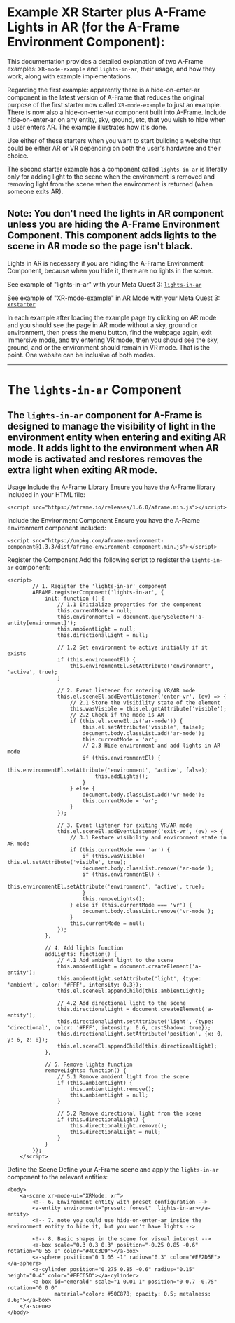 # Example XR Starter plus A-Frame Lights in AR (for the A-Frame Environment Component):

This documentation provides a detailed explanation of two A-Frame examples: `XR-mode-example` and `lights-in-ar`, their usage, and how they work, along with example implementations.

Regarding the first example: apparently there is a hide-on-enter-ar component in the latest version of A-Frame that reduces the original purpose of the first starter now called `XR-mode-example` to just an example. There is now also a hide-on-enter-vr component built into A-Frame. Include hide-on-enter-ar on any entity, sky, ground, etc, that you wish to hide when a user enters AR. The example illustrates how it's done.

Use either of these starters when you want to start building a website that could be either AR or VR depending on both the user's hardware and their choice.

The second starter example has a component called `lights-in-ar` is literally only for adding light to the scene when the environment is removed and removing light from the scene when the environment is returned (when someone exits AR).

## Note: You don't need the lights in AR component unless you are hiding the A-Frame Environment Component. This component adds lights to the scene in AR mode so the page isn't black.

Lights in AR is necessary if you are hiding the A-Frame Environment Component, because when you hide it, there are no lights in the scene.

See example of "lights-in-ar" with your Meta Quest 3: 
[`lights-in-ar`](https://v5ma.github.io/starters/lights-in-ar.html)

See example of "XR-mode-example" in AR Mode with your Meta Quest 3:
[`xrstarter`](https://v5ma.github.io/starters/xrstarter.html)

In each example after loading the example page try clicking on AR mode and you should see the page in AR mode without a sky, ground or environment, then press the menu button, find the webpage again, exit Immersive mode, and try entering VR mode, then you should see the sky, ground, and or the environment should remain in VR mode. That is the point. One website can be inclusive of both modes.

---


# The `lights-in-ar` Component
## The `lights-in-ar` component for A-Frame is designed to manage the visibility of light in the environment entity when entering and exiting AR mode. It adds light to the environment when AR mode is activated and restores removes the extra light when exiting AR mode.

Usage
Include the A-Frame Library
Ensure you have the A-Frame library included in your HTML file:
```
<script src="https://aframe.io/releases/1.6.0/aframe.min.js"></script>
```
Include the Environment Component
Ensure you have the A-Frame environment component included:

```
<script src="https://unpkg.com/aframe-environment-component@1.3.3/dist/aframe-environment-component.min.js"></script>
```
Register the Component
Add the following script to register the `lights-in-ar` component:
```
<script>
        // 1. Register the 'lights-in-ar' component
        AFRAME.registerComponent('lights-in-ar', {
            init: function () {
                // 1.1 Initialize properties for the component
                this.currentMode = null;
                this.environmentEl = document.querySelector('a-entity[environment]');
                this.ambientLight = null;
                this.directionalLight = null;

                // 1.2 Set environment to active initially if it exists
                if (this.environmentEl) {
                    this.environmentEl.setAttribute('environment', 'active', true);
                }

                // 2. Event listener for entering VR/AR mode
                this.el.sceneEl.addEventListener('enter-vr', (ev) => {
                    // 2.1 Store the visibility state of the element
                    this.wasVisible = this.el.getAttribute('visible');
                    // 2.2 Check if the mode is AR
                    if (this.el.sceneEl.is('ar-mode')) {
                        this.el.setAttribute('visible', false);
                        document.body.classList.add('ar-mode');
                        this.currentMode = 'ar';
                        // 2.3 Hide environment and add lights in AR mode
                        if (this.environmentEl) {
                            this.environmentEl.setAttribute('environment', 'active', false);
                            this.addLights();
                        }
                    } else {
                        document.body.classList.add('vr-mode');
                        this.currentMode = 'vr';
                    }
                });

                // 3. Event listener for exiting VR/AR mode
                this.el.sceneEl.addEventListener('exit-vr', (ev) => {
                    // 3.1 Restore visibility and environment state in AR mode
                    if (this.currentMode === 'ar') {
                        if (this.wasVisible) this.el.setAttribute('visible', true);
                        document.body.classList.remove('ar-mode');
                        if (this.environmentEl) {
                            this.environmentEl.setAttribute('environment', 'active', true);
                        }
                        this.removeLights();
                    } else if (this.currentMode === 'vr') {
                        document.body.classList.remove('vr-mode');
                    }
                    this.currentMode = null;
                });
            },

            // 4. Add lights function
            addLights: function() {
                // 4.1 Add ambient light to the scene
                this.ambientLight = document.createElement('a-entity');
                this.ambientLight.setAttribute('light', {type: 'ambient', color: '#FFF', intensity: 0.3});
                this.el.sceneEl.appendChild(this.ambientLight);

                // 4.2 Add directional light to the scene
                this.directionalLight = document.createElement('a-entity');
                this.directionalLight.setAttribute('light', {type: 'directional', color: '#FFF', intensity: 0.6, castShadow: true});
                this.directionalLight.setAttribute('position', {x: 0, y: 6, z: 0});
                this.el.sceneEl.appendChild(this.directionalLight);
            },

            // 5. Remove lights function
            removeLights: function() {
                // 5.1 Remove ambient light from the scene
                if (this.ambientLight) {
                    this.ambientLight.remove();
                    this.ambientLight = null;
                }

                // 5.2 Remove directional light from the scene
                if (this.directionalLight) {
                    this.directionalLight.remove();
                    this.directionalLight = null;
                }
            }
        });
    </script>
```
Define the Scene
Define your A-Frame scene and apply the `lights-in-ar` component to the relevant entities:
```
<body>
    <a-scene xr-mode-ui="XRMode: xr">
        <!-- 6. Environment entity with preset configuration -->
        <a-entity environment="preset: forest"  lights-in-ar></a-entity>
        <!-- 7. note you could use hide-on-enter-ar inside the environment entity to hide it, but you won't have lights -->
        
        <!-- 8. Basic shapes in the scene for visual interest -->
        <a-box scale="0.3 0.3 0.3" position="-0.25 0.85 -0.6" rotation="0 55 0" color="#4CC3D9"></a-box>
        <a-sphere position="0 1.05 -1" radius="0.3" color="#EF2D5E"></a-sphere>
        <a-cylinder position="0.275 0.85 -0.6" radius="0.15" height="0.4" color="#FFC65D"></a-cylinder>
        <a-box id="emerald" scale="1 0.01 1" position="0 0.7 -0.75" rotation="0 0 0"
               material="color: #50C878; opacity: 0.5; metalness: 0.6;"></a-box>
    </a-scene>
</body>
```
